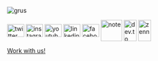 ![grus](https://user-images.githubusercontent.com/101075667/163529731-922f428b-5b03-45c8-855f-4f387f7360ee.png)

<a href="https://twitter.com/axelspace" target="blank"><img align="center" src="https://cdn.jsdelivr.net/npm/simple-icons@v11/icons/x.svg" alt="twitter" height="30" width="40" /></a>
<a href="https://instagram.com/theaxelspace" target="blank"><img align="center" src="https://cdn.jsdelivr.net/npm/simple-icons@v6/icons/instagram.svg" alt="instagram" height="30" width="40" /></a>
<a href="https://www.youtube.com/c/axelspace" target="blank"><img align="center" src="https://cdn.jsdelivr.net/npm/simple-icons@v6/icons/youtube.svg" alt="youtube" height="30" width="40" /></a>
<a href="https://linkedin.com/in/axelspace" target="blank"><img align="center" src="https://cdn.jsdelivr.net/npm/simple-icons@v6/icons/linkedin.svg" alt="linkedin" height="30" width="40" /></a>
<a href="https://fb.com/axelspace" target="blank"><img align="center" src="https://cdn.jsdelivr.net/npm/simple-icons@v6/icons/facebook.svg" alt="facebook" height="30" width="40" /></a>
<a href="https://note.com/axelspace" target="blank"><img align="center" src="https://user-images.githubusercontent.com/101075667/184288565-6abe1af0-cb6a-416f-bf4e-bed32f489012.svg" alt="note" height="50" width="50" /></a>
<a href="https://dev.to/axelspace" target="blank"><img align="center" src="https://cdn.jsdelivr.net/npm/simple-icons@v11/icons/devdotto.svg" alt="dev.to" height="50" width="30" /></a>
<a href="https://zenn.dev/p/axelspace" target="blank"><img align="center" src="https://cdn.jsdelivr.net/npm/simple-icons@v11/icons/zenn.svg" alt="zenn" height="50" width="30" /></a>

[Work with us!](https://axelspace.applytojob.com/apply)
